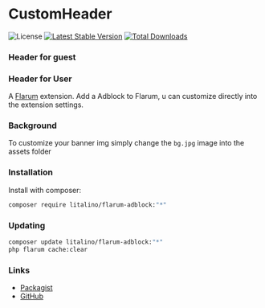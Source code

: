 # CustomHeader

![License](https://img.shields.io/badge/license-MIT-blue.svg) [![Latest Stable Version](https://img.shields.io/packagist/v/litalino/flarum-adblock.svg)](https://packagist.org/packages/litalino/flarum-adblock) [![Total Downloads](https://img.shields.io/packagist/dt/litalino/flarum-adblock.svg)](https://packagist.org/packages/litalino/flarum-adblock)

### Header for guest


### Header for User




A [Flarum](http://flarum.org) extension. Add a Adblock to Flarum, u can customize directly into the extension settings.

### Background

To customize your banner img simply change the `bg.jpg` image into the assets folder

### Installation

Install with composer:

```sh
composer require litalino/flarum-adblock:"*"
```

### Updating

```sh
composer update litalino/flarum-adblock:"*"
php flarum cache:clear
```

### Links

- [Packagist](https://packagist.org/packages/litalino/flarum-adblock)
- [GitHub](https://github.com/litalino/flarum-adblock)
